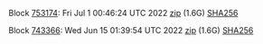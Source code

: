 Block [753174](https://testnet-insight.dashevo.org/insight/block/0000006dddf1d2068b00989acf3c64f0fb04eed404ed739aa06e9ba069685a6a): Fri Jul  1 00:46:24 UTC 2022 [zip](https://dash-bootstrap-2.ams3.digitaloceanspaces.com/testnet/2022-07-01/bootstrap.dat.zip) (1.6G) [SHA256](https://dash-bootstrap-2.ams3.digitaloceanspaces.com/testnet/2022-07-01/sha256.txt)

Block [743366](https://testnet-insight.dashevo.org/insight/block/000000c37524cae1791d9bfa58235d9f2549644ce52aa67426c25d6f04eafe79): Wed Jun 15 01:39:54 UTC 2022 [zip](https://dash-bootstrap-2.ams3.digitaloceanspaces.com/testnet/2022-06-15/bootstrap.dat.zip) (1.6G) [SHA256](https://dash-bootstrap-2.ams3.digitaloceanspaces.com/testnet/2022-06-15/sha256.txt)
